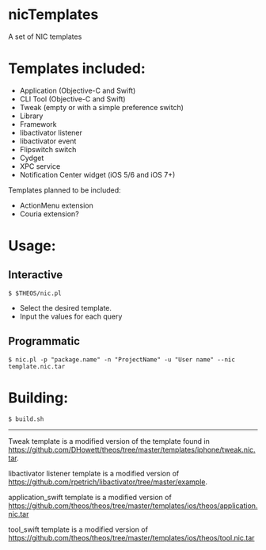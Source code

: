 nicTemplates
============

A set of NIC templates

# Templates included:

- Application (Objective-C and Swift)
- CLI Tool (Objective-C and Swift)
- Tweak (empty or with a simple preference switch)
- Library
- Framework
- libactivator listener
- libactivator event
- Flipswitch switch
- Cydget
- XPC service
- Notification Center widget (iOS 5/6 and iOS 7+)

Templates planned to be included:
- ActionMenu extension
- Couria extension?

# Usage:

## Interactive

	$ $THEOS/nic.pl

- Select the desired template.
- Input the values for each query

## Programmatic

	$ nic.pl -p "package.name" -n "ProjectName" -u "User name" --nic template.nic.tar

# Building:

	$ build.sh

------------

Tweak template is a modified version of the template found in https://github.com/DHowett/theos/tree/master/templates/iphone/tweak.nic.tar.

libactivator listener template is a modified version of https://github.com/rpetrich/libactivator/tree/master/example.

application_swift template is a modified version of https://github.com/theos/theos/tree/master/templates/ios/theos/application.nic.tar

tool_swift template is a modified version of https://github.com/theos/theos/tree/master/templates/ios/theos/tool.nic.tar

